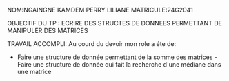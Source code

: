NOM:NGAINGNE KAMDEM PERRY LILIANE
MATRICULE:24G2041
 
 OBJECTIF  DU TP : ECRIRE DES STRUCTES DE DONNEES PERMETTANT DE MANIPULER DES MATRICES

 TRAVAIL ACCOMPLI:
 Au courd du devoir mon role a éte de: 
 - Faire une structure de donnée permettant de la somme des matrices
 -Faire une structure de donnée qui fait la recherche d'une médiane dans une matrice